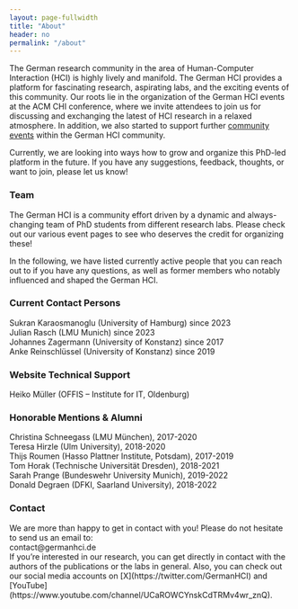 ```yaml
---
layout: page-fullwidth
title: "About"
header: no
permalink: "/about"
---
```

The German research community in the area of Human-Computer Interaction (HCI) is highly lively and manifold. The German HCI provides a platform for fascinating research, aspirating labs, and the exciting events of this community. Our roots lie in the organization of the German HCI events at the ACM CHI conference, where we invite attendees to join us for discussing and exchanging the latest of HCI research in a relaxed atmosphere. In addition, we also started to support further [community events](community) within the German HCI community.

Currently, we are looking into ways how to grow and organize this PhD-led platform in the future. If you have any suggestions, feedback, thoughts, or want to join, please let us know!

<h3 class="head-text">Team</h3>
The German HCI is a community effort driven by a dynamic and always-changing team of PhD students from different research labs. Please check out our various event pages to see who deserves the credit for organizing these! 

In the following, we have listed currently active people that you can reach out to if you have any questions, as well as former members who notably influenced and shaped the German HCI.

<h3 class="head-text">Current Contact Persons </h3>
Sukran Karaosmanoglu (University of Hamburg) since 2023 <br/>
Julian Rasch (LMU Munich) since 2023 <br/>
Johannes Zagermann (University of Konstanz) since 2017 <br/>
Anke Reinschlüssel (University of Konstanz) since 2019 <br/>

<h3 class="head-text">Website Technical Support </h3>
Heiko Müller (OFFIS – Institute for IT, Oldenburg)

<h3 class="head-text">Honorable Mentions & Alumni </h3>
Christina Schneegass (LMU München), 2017-2020 <br/>
Teresa Hirzle (Ulm University), 2018-2020 <br/>
Thijs Roumen (Hasso Plattner Institute, Potsdam), 2017-2019 <br/>
Tom Horak (Technische Universität Dresden), 2018-2021 <br/>
Sarah Prange (Bundeswehr University Munich), 2019-2022 <br/>
Donald Degraen (DFKI, Saarland University), 2018-2022

<h3 class="head-text">Contact</h3>
We are more than happy to get in contact with you! Please do not hesitate to send us an email to:<br/>
        contact@germanhci.de <br/>
If you’re interested in our research, you can get directly in contact with the authors of the publications or the labs in general. Also, you can check out our social media accounts on [X](https://twitter.com/GermanHCI) and [YouTube](https://www.youtube.com/channel/UCaROWCYnskCdTRMv4wr_znQ).
